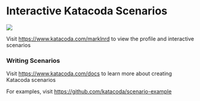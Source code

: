 # Interactive Katacoda Scenarios

[![](http://shields.katacoda.com/katacoda/marklnrd/count.svg)](https://www.katacoda.com/marklnrd "Get your profile on Katacoda.com")

Visit https://www.katacoda.com/marklnrd to view the profile and interactive scenarios

### Writing Scenarios
Visit https://www.katacoda.com/docs to learn more about creating Katacoda scenarios

For examples, visit https://github.com/katacoda/scenario-example

